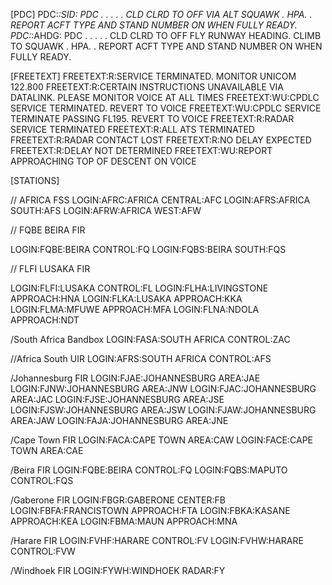 [PDC]
PDC:*:SID:<adep2> PDC <number> . . . . . CLD <hour><min> <day><month3><year2> <adep2> <callsign><endheader> CLRD TO <ades> OFF <drwy> VIA  <sid> ALT <cfl> SQUAWK <assr>. <qnh>HPA. <nfreq>. REPORT ACFT TYPE AND STAND NUMBER ON <freq> WHEN FULLY READY.
PDC:*:AHDG:<adep2> PDC <number> . . . . . CLD <hour><min> <day><month3><year2> <adep2> <callsign><endheader> CLRD TO <ades> OFF <drwy> FLY RUNWAY HEADING. CLIMB TO <cfl> SQUAWK <assr>. <qnh>HPA. <nfreq>. REPORT ACFT TYPE AND STAND NUMBER ON <freq> WHEN FULLY READY.

[FREETEXT]
FREETEXT:R:SERVICE TERMINATED. MONITOR UNICOM 122.800
FREETEXT:R:CERTAIN INSTRUCTIONS UNAVAILABLE VIA DATALINK. PLEASE MONITOR VOICE AT ALL TIMES
FREETEXT:WU:CPDLC SERVICE TERMINATED. REVERT TO VOICE
FREETEXT:WU:CPDLC SERVICE TERMINATE PASSING FL195. REVERT TO VOICE
FREETEXT:R:RADAR SERVICE TERMINATED
FREETEXT:R:ALL ATS TERMINATED
FREETEXT:R:RADAR CONTACT LOST
FREETEXT:R:NO DELAY EXPECTED
FREETEXT:R:DELAY NOT DETERMINED
FREETEXT:WU:REPORT APPROACHING TOP OF DESCENT ON VOICE

[STATIONS]

// AFRICA FSS
LOGIN:AFRC:AFRICA CENTRAL:AFC
LOGIN:AFRS:AFRICA SOUTH:AFS
LOGIN:AFRW:AFRICA WEST:AFW


// FQBE BEIRA FIR

LOGIN:FQBE:BEIRA CONTROL:FQ
LOGIN:FQBS:BEIRA SOUTH:FQS

// FLFI LUSAKA FIR

LOGIN:FLFI:LUSAKA CONTROL:FL
LOGIN:FLHA:LIVINGSTONE APPROACH:HNA
LOGIN:FLKA:LUSAKA APPROACH:KKA
LOGIN:FLMA:MFUWE APPROACH:MFA
LOGIN:FLNA:NDOLA APPROACH:NDT

/South Africa Bandbox
LOGIN:FASA:SOUTH AFRICA CONTROL:ZAC

//Africa South UIR
LOGIN:AFRS:SOUTH AFRICA CONTROL:AFS

/Johannesburg FIR
LOGIN:FJAE:JOHANNESBURG AREA:JAE
LOGIN:FJNW:JOHANNESBURG AREA:JNW
LOGIN:FJAC:JOHANNESBURG AREA:JAC
LOGIN:FJSE:JOHANNESBURG AREA:JSE
LOGIN:FJSW:JOHANNESBURG AREA:JSW
LOGIN:FJAW:JOHANNESBURG AREA:JAW
LOGIN:FAJA:JOHANNESBURG AREA:JNE

/Cape Town FIR
LOGIN:FACA:CAPE TOWN AREA:CAW
LOGIN:FACE:CAPE TOWN AREA:CAE

/Beira FIR
LOGIN:FQBE:BEIRA CONTROL:FQ
LOGIN:FQBS:MAPUTO CONTROL:FQS

/Gaberone FIR
LOGIN:FBGR:GABERONE CENTER:FB
LOGIN:FBFA:FRANCISTOWN APPROACH:FTA
LOGIN:FBKA:KASANE APPROACH:KEA
LOGIN:FBMA:MAUN APPROACH:MNA

/Harare FIR
LOGIN:FVHF:HARARE CONTROL:FV
LOGIN:FVHW:HARARE CONTROL:FVW

/Windhoek FIR
LOGIN:FYWH:WINDHOEK RADAR:FY